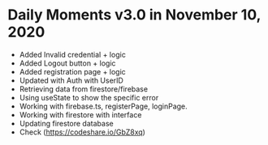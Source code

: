# Daily Moments v3.0 in November 10, 2020

- Added Invalid credential + logic
- Added Logout button + logic
- Added registration page + logic 
- Updated with Auth with UserID
- Retrieving data from firestore/firebase
- Using useState to show the specific error
- Working with firebase.ts, registerPage, loginPage.
- Working with firestore with interface
- Updating firestore database
- Check (https://codeshare.io/GbZ8xq) 
